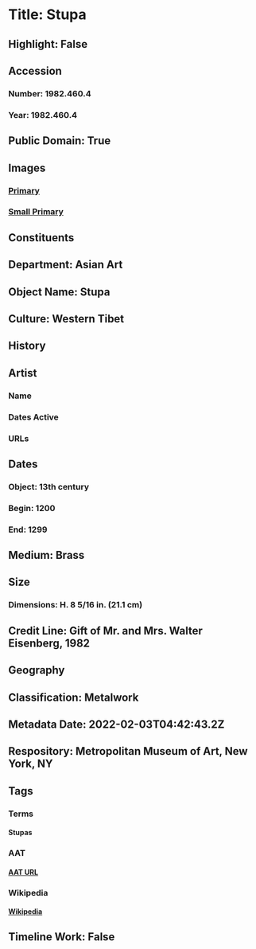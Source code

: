 # Title: Stupa
## Highlight: False
## Accession
### Number: 1982.460.4
### Year: 1982.460.4
## Public Domain: True
## Images
### [Primary](https://images.metmuseum.org/CRDImages/as/original/1982_460_4_230544.jpg)
### [Small Primary](https://images.metmuseum.org/CRDImages/as/web-large/1982_460_4_230544.jpg)
## Constituents
## Department: Asian Art
## Object Name: Stupa
## Culture: Western Tibet
## History
## Artist
### Name
### Dates Active
### URLs
## Dates
### Object: 13th century
### Begin: 1200
### End: 1299
## Medium: Brass
## Size
### Dimensions: H. 8 5/16 in. (21.1 cm)
## Credit Line: Gift of Mr. and Mrs. Walter Eisenberg, 1982
## Geography
## Classification: Metalwork
## Metadata Date: 2022-02-03T04:42:43.2Z
## Respository: Metropolitan Museum of Art, New York, NY
## Tags
### Terms
#### Stupas
### AAT
#### [AAT URL](http://vocab.getty.edu/page/aat/300007576)
### Wikipedia
#### [Wikipedia]()
## Timeline Work: False